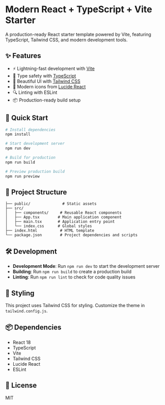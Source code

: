 # Modern React + TypeScript + Vite Starter

A production-ready React starter template powered by Vite, featuring TypeScript, Tailwind CSS, and modern development tools.

## ✨ Features

- ⚡️ Lightning-fast development with [Vite](https://vitejs.dev/)
- 🎯 Type safety with [TypeScript](https://www.typescriptlang.org/)
- 💎 Beautiful UI with [Tailwind CSS](https://tailwindcss.com/)
- 🎨 Modern icons from [Lucide React](https://lucide.dev/)
- 🔍 Linting with ESLint
- 📦 Production-ready build setup

## 🚀 Quick Start

```bash
# Install dependencies
npm install

# Start development server
npm run dev

# Build for production
npm run build

# Preview production build
npm run preview
```

## 📁 Project Structure

```
├── public/              # Static assets
├── src/
│   ├── components/     # Reusable React components
│   ├── App.tsx        # Main application component
│   ├── main.tsx       # Application entry point
│   └── index.css      # Global styles
├── index.html          # HTML template
└── package.json        # Project dependencies and scripts
```

## 🛠️ Development

- **Development Mode**: Run `npm run dev` to start the development server
- **Building**: Run `npm run build` to create a production build
- **Linting**: Run `npm run lint` to check for code quality issues

## 🎨 Styling

This project uses Tailwind CSS for styling. Customize the theme in `tailwind.config.js`.

## 📦 Dependencies

- React 18
- TypeScript
- Vite
- Tailwind CSS
- Lucide React
- ESLint

## 📄 License

MIT

